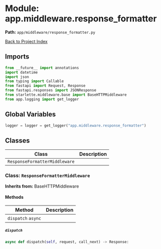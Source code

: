 # Module: app.middleware.response_formatter

**Path:** `app/middleware/response_formatter.py`

[Back to Project Index](../../../index.md)

## Imports
```python
from __future__ import annotations
import datetime
import json
from typing import Callable
from fastapi import Request, Response
from fastapi.responses import JSONResponse
from starlette.middleware.base import BaseHTTPMiddleware
from app.logging import get_logger
```

## Global Variables
```python
logger = logger = get_logger("app.middleware.response_formatter")
```

## Classes

| Class | Description |
| --- | --- |
| `ResponseFormatterMiddleware` |  |

### Class: `ResponseFormatterMiddleware`
**Inherits from:** BaseHTTPMiddleware

#### Methods

| Method | Description |
| --- | --- |
| `dispatch` `async` |  |

##### `dispatch`
```python
async def dispatch(self, request, call_next) -> Response:
```
